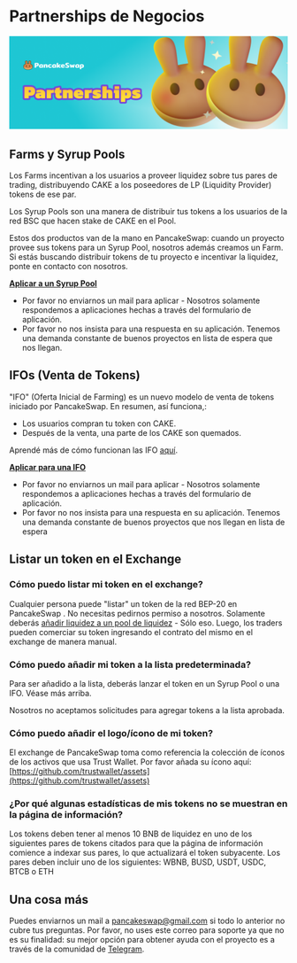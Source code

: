 # Partnerships de Negocios

![](../.gitbook/assets/partnetship.png)

## Farms y Syrup Pools&#x20;

Los Farms incentivan a los usuarios a proveer liquidez sobre tus pares de trading, distribuyendo CAKE a los poseedores de LP (Liquidity Provider) tokens de ese par.&#x20;

Los Syrup Pools son una manera de distribuir tus tokens a los usuarios de la red BSC que hacen stake de CAKE en el Pool.

Estos dos productos van de la mano en PancakeSwap: cuando un proyecto provee sus tokens para un Syrup Pool, nosotros además creamos un Farm. Si estás buscando distribuir tokens de tu proyecto e incentivar la liquidez,  ponte en contacto con nosotros.&#x20;

[**Aplicar a un Syrup Pool**](https://docs.google.com/forms/d/e/1FAIpQLScGdT5rrVMr4WOWr08pvcroSeuIOtEJf1sVdQGVdcAOqryigQ/viewform)

* Por favor no enviarnos un mail para aplicar - Nosotros solamente respondemos a aplicaciones hechas a través del formulario de aplicación.
* Por favor no nos insista para una respuesta en su aplicación. Tenemos una demanda constante de buenos proyectos en lista de espera que nos llegan.

## IFOs (Venta de Tokens)

"IFO" (Oferta Inicial de Farming)  es un nuevo modelo de venta de tokens iniciado por PancakeSwap.  En resumen, así funciona,:

* Los usuarios compran tu token con CAKE.
* Después de la venta, una parte de los CAKE son quemados.

Aprendé más de cómo funcionan las IFO [aquí](../productos/ifo-oferta-inicial-de-farm/ifo-initial-farm-offering.md).

[**Aplicar para una IFO**](https://docs.google.com/forms/d/e/1FAIpQLScGdT5rrVMr4WOWr08pvcroSeuIOtEJf1sVdQGVdcAOqryigQ/viewform)

* Por favor no enviarnos un mail para aplicar - Nosotros solamente respondemos a aplicaciones hechas a través del formulario de aplicación.
*   Por favor no nos insista para una respuesta en su aplicación. Tenemos una demanda constante de buenos proyectos que nos llegan en lista de espera&#x20;



## Listar un token en el Exchange&#x20;

### Cómo puedo listar mi token en el exchange?

Cualquier persona puede "listar" un token de la red BEP-20 en PancakeSwap . No necesitas pedirnos permiso a nosotros. Solamente deberás [añadir liquidez a un pool de liquidez](../productos/pancakeswap-exchange/swap-trading.md) - Sólo eso. Luego, los traders pueden comerciar su token ingresando el contrato del mismo en el exchange de manera manual.

### Cómo puedo añadir mi token a la lista predeterminada?

Para ser añadido a la lista, deberás lanzar el token en un Syrup Pool o una IFO. Véase más arriba.

Nosotros no aceptamos solicitudes para agregar tokens a la lista aprobada.&#x20;

### Cómo puedo añadir el logo/ícono de mi token?

El exchange de PancakeSwap toma como referencia la colección de íconos de los activos que usa Trust Wallet. Por favor añada su ícono aquí: [https://github.com/trustwallet/assets](https://github.com/trustwallet/assets)

### ¿Por qué algunas estadísticas de mis tokens no se muestran en la página de información?

Los tokens deben tener al menos 10 BNB de liquidez en uno de los siguientes pares de tokens citados para que la página de información comience a indexar sus pares, lo que actualizará el token subyacente. Los pares deben incluir uno de los siguientes: WBNB, BUSD, USDT, USDC, BTCB o ETH

## Una cosa más

Puedes enviarnos un mail a pancakeswap@gmail.com si todo lo anterior no cubre tus preguntas. Por favor, no uses este correo para soporte ya que no es su finalidad: su mejor opción para obtener ayuda con el proyecto es a través de la comunidad de [Telegram](https://t.me/PancakeSwapEs).
